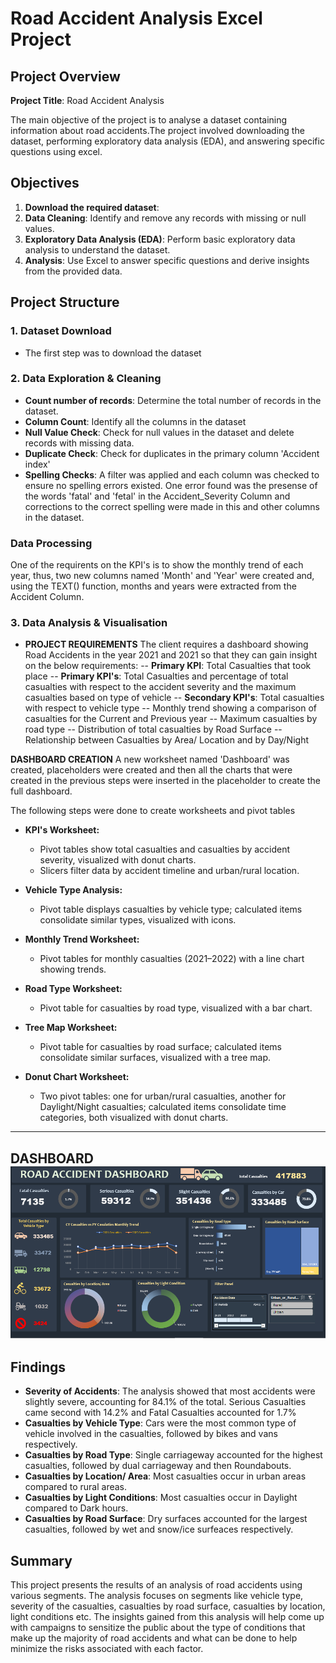 # Road Accident Analysis Excel Project

## Project Overview

**Project Title**: Road Accident Analysis  

The main objective of the project is to analyse a dataset containing information about road accidents.The project involved downloading the dataset, performing exploratory data analysis (EDA), and answering specific questions using excel.

## Objectives

1. **Download the required dataset**:
2. **Data Cleaning**: Identify and remove any records with missing or null values.
3. **Exploratory Data Analysis (EDA)**: Perform basic exploratory data analysis to understand the dataset.
4. **Analysis**: Use Excel to answer specific questions and derive insights from the provided data.

## Project Structure

### 1. Dataset Download

- The first step was to download the dataset 

### 2. Data Exploration & Cleaning

- **Count number of records**: Determine the total number of records in the dataset.
- **Column Count**: Identify all the columns in the dataset
- **Null Value Check**: Check for null values in the dataset and delete records with missing data.
- **Duplicate Check**: Check for duplicates in the primary column 'Accident index'
- **Spelling Checks**: A filter was applied and each column was checked to ensure no spelling errors existed. One error found was the presense of the words 'fatal' and 'fetal' in the Accident_Severity Column and corrections to the correct spelling were made in this and other columns in the dataset.

### Data Processing
One of the requirents on the KPI's is to show the monthly trend of each year, thus, two new columns named 'Month' and 'Year' were created and, using the TEXT() function, months and years were extracted from the Accident Column.

### 3. Data Analysis & Visualisation

- **PROJECT REQUIREMENTS**
The client requires a dashboard showing Road Accidents in the year 2021 and 2021 so that they can gain insight on the below requirements:
-- **Primary KPI**: Total Casualties that took place
-- **Primary KPI's**: Total Casualties and percentage of total casualties with respect to the accident severity and the maximum casualties based on type of vehicle
-- **Secondary KPI's**: Total casualties with respect to vehicle type
-- Monthly trend showing a comparison of casualties for the Current and Previous year
-- Maximum casualties by road type
-- Distribution of total casualties by Road Surface
-- Relationship between Casualties by Area/ Location  and by Day/Night

**DASHBOARD CREATION**
A new worksheet named 'Dashboard' was created, placeholders were created and then all the charts that were created in the previous steps were inserted in the placeholder to create the full dashboard.

The following steps were done to create worksheets and pivot tables
- **KPI's Worksheet:**  
  - Pivot tables show total casualties and casualties by accident severity, visualized with donut charts. 
  - Slicers filter data by accident timeline and urban/rural location.

- **Vehicle Type Analysis:**  
  - Pivot table displays casualties by vehicle type; calculated items consolidate similar types, visualized with icons.

- **Monthly Trend Worksheet:**  
  - Pivot tables for monthly casualties (2021–2022) with a line chart showing trends.

- **Road Type Worksheet:**  
  - Pivot table for casualties by road type, visualized with a bar chart.

- **Tree Map Worksheet:**  
  - Pivot table for casualties by road surface; calculated items consolidate similar surfaces, visualized with a tree map.

- **Donut Chart Worksheet:**  
  - Two pivot tables: one for urban/rural casualties, another for Daylight/Night casualties; calculated items consolidate time categories, both visualized with donut charts.
---
DASHBOARD
![Road Accident Dashboard](https://github.com/Gavercio97/Road-Accident-Excel-Project/blob/main/assets/images/RTA%20Dashboard.png)
---
## Findings

- **Severity of Accidents**: The analysis showed that most accidents were slightly severe, accounting for 84.1% of the total. Serious Casualties came second with 14.2% and Fatal Casualties accounted for 1.7%
- **Casualties by Vehicle Type**: Cars were the most common type of vehicle involved in the casualties, followed by bikes and vans respectively.
- **Casualties by Road Type**: Single carriageway accounted for the highest casualties, followed by dual carriageway and then Roundabouts.
- **Casualties by Location/ Area**: Most casualties occur in urban areas compared to rural areas.
- **Casualties by Light Conditions**: Most casualties occur in Daylight compared to Dark hours.
- **Casualties by Road Surface**: Dry surfaces accounted for the largest casualties, followed by wet and snow/ice surfeaces respectively.


## Summary
This project presents the results of an analysis of road accidents using various segments. The analysis focuses on segments like vehicle type, severity of the casualties, casualties by road surface, casualties by location, light conditions etc. The insights gained from this analysis will help come up with campaigns to sensitize the public about the type of conditions that make up the majority of road accidents and what can be done to help minimize the risks associated with each factor.
